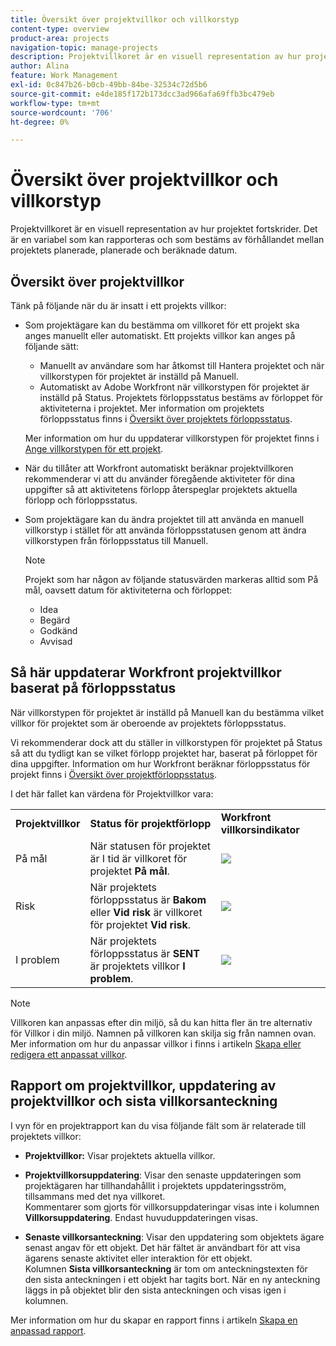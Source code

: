 ```yaml
---
title: Översikt över projektvillkor och villkorstyp
content-type: overview
product-area: projects
navigation-topic: manage-projects
description: Projektvillkoret är en visuell representation av hur projektet fortskrider. Det är en variabel som kan rapporteras och som bestäms av förhållandet mellan projektets planerade, planerade och beräknade datum.
author: Alina
feature: Work Management
exl-id: 0c847b26-b0cb-49bb-84be-32534c72d5b6
source-git-commit: e4de185f172b173dcc3ad966afa69ffb3bc479eb
workflow-type: tm+mt
source-wordcount: '706'
ht-degree: 0%

---
```


# Översikt över projektvillkor och villkorstyp

<!-- Audited: 12/2023 -->

Projektvillkoret är en visuell representation av hur projektet fortskrider. Det är en variabel som kan rapporteras och som bestäms av förhållandet mellan projektets planerade, planerade och beräknade datum.

## Översikt över projektvillkor

Tänk på följande när du är insatt i ett projekts villkor:

* Som projektägare kan du bestämma om villkoret för ett projekt ska anges manuellt eller automatiskt. Ett projekts villkor kan anges på följande sätt:

   * Manuellt av användare som har åtkomst till Hantera projektet och när villkorstypen för projektet är inställd på Manuell.
   * Automatiskt av Adobe Workfront när villkorstypen för projektet är inställd på Status. Projektets förloppsstatus bestäms av förloppet för aktiviteterna i projektet. Mer information om projektets förloppsstatus finns i [Översikt över projektets förloppsstatus](../../../manage-work/projects/planning-a-project/project-progress-status.md).

  Mer information om hur du uppdaterar villkorstypen för projektet finns i [Ange villkorstypen för ett projekt](../../../manage-work/projects/manage-projects/set-condition-type-for-project.md).

* När du tillåter att Workfront automatiskt beräknar projektvillkoren rekommenderar vi att du använder föregående aktiviteter för dina uppgifter så att aktivitetens förlopp återspeglar projektets aktuella förlopp och förloppsstatus.
* Som projektägare kan du ändra projektet till att använda en manuell villkorstyp i stället för att använda förloppsstatusen genom att ändra villkorstypen från förloppsstatus till Manuell.

  >[!NOTE]
  >
  >Projekt som har någon av följande statusvärden markeras alltid som På mål, oavsett datum för aktiviteterna och förloppet:
  >
  >* Idea
  >* Begärd
  >* Godkänd
  >* Avvisad

<!--
<div data-mc-conditions="QuicksilverOrClassic.Draft mode">
<h2>Set the Condition Type for a project</h2>
<p data-mc-conditions="QuicksilverOrClassic.Draft mode">(NOTE: drafted here and moved it to a separate article: /Content/Manage work/Projects/Manage projects/set-condition-type-for-project.htm)</p>
<ol>
<li value="1">Go to the project for which you want to update the Condition Type. </li>
<li value="2"> <p>  Click the <strong>More</strong> menu <img src="assets/qs-more-menu.png"> to the right of the project name, then click <strong>Edit</strong>.  <br> </p> </li>
<li value="3">In the <strong>Condition Type</strong> field, choose one of the following:
<ul>
<li><p><strong>Manual:</strong> The project owner sets the Condition on the project manually.</p><p data-mc-conditions="QuicksilverOrClassic.Quicksilver">In this case, the project owner can update the Condition of the project in the project header, or the Project Details section. </p></li>
<li><p><strong>Progress Status:</strong> Workfront sets the Condition based on the Progress Status of the project. <br></p></li>
</ul></li>
<li value="4">Click <strong>Save Changes</strong>. </li>
</ol>
</div>
-->

## Så här uppdaterar Workfront projektvillkor baserat på förloppsstatus

När villkorstypen för projektet är inställd på Manuell kan du bestämma vilket villkor för projektet som är oberoende av projektets förloppsstatus.

Vi rekommenderar dock att du ställer in villkorstypen för projektet på Status så att du tydligt kan se vilket förlopp projektet har, baserat på förloppet för dina uppgifter. Information om hur Workfront beräknar förloppsstatus för projekt finns i [Översikt över projektförloppsstatus](../../../manage-work/projects/planning-a-project/project-progress-status.md).

I det här fallet kan värdena för Projektvillkor vara:

<table style="table-layout:auto"> 
 <col> 
 <col> 
 <col> 
 <col> 
 <tbody> 
  <tr> 
   <td><strong>Projektvillkor</strong></td> 
   <td><strong>Status för projektförlopp</strong></td> 
   <td><strong>Workfront villkorsindikator</strong></td> 
   <td> </td> 
  </tr> 
  <tr> 
   <td>På mål</td> 
   <td>När statusen för projektet är I tid är villkoret för projektet <strong>På mål</strong>. </td> 
   <td> <img src="assets/on-target-condition-icon.png"> </td> 
   <td> </td> 
  </tr> 
  <tr> 
   <td>Risk</td> 
   <td>När projektets förloppsstatus är <strong>Bakom</strong> eller <strong>Vid risk</strong> är villkoret för projektet <strong>Vid risk</strong>.</td> 
   <td> <img src="assets/at-risk-project-condition-icon.png"> </td> 
   <td> </td> 
  </tr> 
  <tr> 
   <td>I problem</td> 
   <td>När projektets förloppsstatus är <strong>SENT</strong> är projektets villkor <strong>I problem</strong>. </td> 
   <td> <img src="assets/in-trouble-project-condition-icon.png"> </td> 
   <td> </td> 
  </tr> 
 </tbody> 
</table>

>[!NOTE]
>
>Villkoren kan anpassas efter din miljö, så du kan hitta fler än tre alternativ för Villkor i din miljö. Namnen på villkoren kan skilja sig från namnen ovan. Mer information om hur du anpassar villkor i finns i artikeln [Skapa eller redigera ett anpassat villkor](../../../administration-and-setup/customize-workfront/create-manage-custom-conditions/create-edit-custom-conditions.md).

## Rapport om projektvillkor, uppdatering av projektvillkor och sista villkorsanteckning

I vyn för en projektrapport kan du visa följande fält som är relaterade till projektets villkor:

* **Projektvillkor:** Visar projektets aktuella villkor.
* **Projektvillkorsuppdatering**: Visar den senaste uppdateringen som projektägaren har tillhandahållit i projektets uppdateringsström, tillsammans med det nya villkoret.\
  Kommentarer som gjorts för villkorsuppdateringar visas inte i kolumnen **Villkorsuppdatering**. Endast huvuduppdateringen visas.

* **Senaste villkorsanteckning**: Visar den uppdatering som objektets ägare senast angav för ett objekt. Det här fältet är användbart för att visa ägarens senaste aktivitet eller interaktion för ett objekt.\
  Kolumnen **Sista villkorsanteckning** är tom om anteckningstexten för den sista anteckningen i ett objekt har tagits bort. När en ny anteckning läggs in på objektet blir den sista anteckningen och visas igen i kolumnen.

Mer information om hur du skapar en rapport finns i artikeln [Skapa en anpassad rapport](../../../reports-and-dashboards/reports/creating-and-managing-reports/create-custom-report.md).
